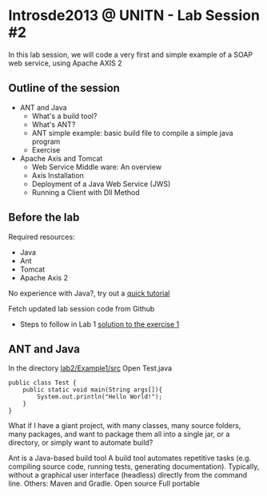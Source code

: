 # Introsde2013 @ UNITN - Lab Session #2

In this lab session, we will code a very first and simple example of a SOAP web service, using Apache AXIS 2

## Outline of the session

* ANT and Java
	* What's a build tool? 
	* What's ANT?  
	* ANT simple example: basic build file to compile a simple java program
	* Exercise
* Apache Axis and Tomcat 
	* Web Service Middle ware: An overview
	* Axis Installation
	* Deployment of a Java Web Service (JWS)
	* Running a Client with Dll Method

## Before the lab
Required resources: 
* Java
* Ant
* Tomcat
* Apache Axis 2

No experience with Java?, try out a [quick tutorial](http://www.vogella.com/articles/JavaIntroduction/article.html) 

Fetch updated lab session code from Github 
* Steps to follow in Lab 1 [solution to the exercise 1](https://github.com/cdparra/introsde2013/blob/master/lab1/solutions/Ex1.md)

## ANT and Java

In the directory [lab2/Example1/src](lab2/Example1/src)
Open Test.java

	public class Test {
    	public static void main(String args[]){
        	System.out.println("Hello World!");
    	}
	}
	
What if I have a giant project, with many classes, many source folders, many packages, and want to package them all into a single jar, or a directory, or simply want to automate build? 

Ant is a Java-based build tool
A build tool automates repetitive tasks (e.g. compiling source code, running tests, generating documentation).
Typically, without a graphical user interface (headless) directly from the command line.
Others: Maven and Gradle.
Open source
Full portable
